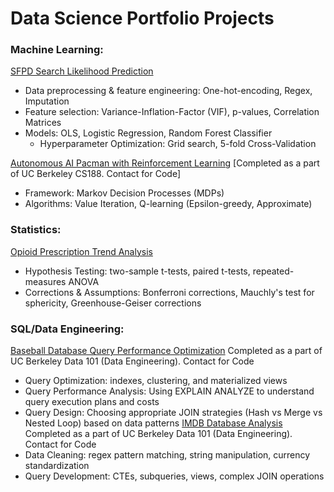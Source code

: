 # Data Science Portfolio Projects

### Machine Learning: 

[SFPD Search Likelihood Prediction](https://github.com/shobhanmangla/Data-Science-Projects/tree/main/SFPD-Search-Predictions)
- Data preprocessing & feature engineering: One-hot-encoding, Regex, Imputation
- Feature selection: Variance-Inflation-Factor (VIF), p-values, Correlation Matrices
- Models: OLS, Logistic Regression, Random Forest Classifier
    - Hyperparameter Optimization: Grid search, 5-fold Cross-Validation

[Autonomous AI Pacman with Reinforcement Learning](https://github.com/shobhanmangla/pacman-RL) [Completed as a part of UC Berkeley CS188. Contact for Code]
- Framework: Markov Decision Processes (MDPs)
- Algorithms: Value Iteration, Q-learning (Epsilon-greedy, Approximate)

### Statistics: 

[Opioid Prescription Trend Analysis](https://github.com/shobhanmangla/Data-Science-Projects/blob/main/opioid_dispension_rate_statistical_analysis.ipynb.ipynb)
- Hypothesis Testing: two-sample t-tests, paired t-tests, repeated-measures ANOVA
- Corrections & Assumptions: Bonferroni corrections, Mauchly's test for sphericity, Greenhouse-Geiser corrections

### SQL/Data Engineering:

[Baseball Database Query Performance Optimization](https://github.com/shobhanmangla/Data-Science-Projects/blob/main/Lahman's_Prj_Description.ipynb) Completed as a part of UC Berkeley Data 101 (Data Engineering). Contact for Code
- Query Optimization: indexes, clustering, and materialized views
- Query Performance Analysis: Using EXPLAIN ANALYZE to understand query execution plans and costs
- Query Design: Choosing appropriate JOIN strategies (Hash vs Merge vs Nested Loop) based on data patterns
[IMDB Database Analysis](https://github.com/shobhanmangla/Data-Science-Projects/blob/main/IMDB%20Database%20Analysis%20Project.ipynb) Completed as a part of UC Berkeley Data 101 (Data Engineering). Contact for Code
- Data Cleaning: regex pattern matching, string manipulation, currency standardization
- Query Development: CTEs, subqueries, views, complex JOIN operations
